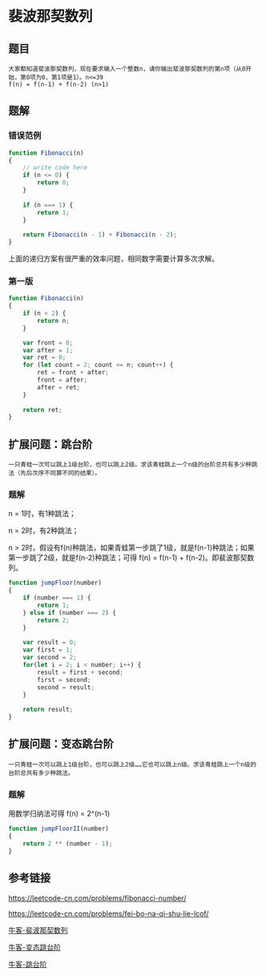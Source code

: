 # 裴波那契数列

## 题目

```
大家都知道斐波那契数列，现在要求输入一个整数n，请你输出斐波那契数列的第n项（从0开始，第0项为0，第1项是1）。n<=39
f(n) = f(n-1) + f(n-2) (n>1)
```



## 题解

### 错误范例

```js
function Fibonacci(n)
{
    // write code here
    if (n <= 0) {
        return 0;
    }
    
    if (n === 1) {
        return 1;
    }
    
    return Fibonacci(n - 1) + Fibonacci(n - 2);
}
```

上面的递归方案有很严重的效率问题，相同数字需要计算多次求解。

### 第一版

```js
function Fibonacci(n)
{
    if (n < 2) {
        return n;
    }

    var front = 0;
    var after = 1;
    var ret = 0;
    for (let count = 2; count <= n; count++) {
        ret = front + after;
        front = after;
        after = ret;
    }
    
    return ret;
}
```



## 扩展问题：跳台阶

```
一只青蛙一次可以跳上1级台阶，也可以跳上2级。求该青蛙跳上一个n级的台阶总共有多少种跳法（先后次序不同算不同的结果）。
```

### 题解

n = 1时，有1种跳法；

n = 2时，有2种跳法；

n > 2时，假设有f(n)种跳法，如果青蛙第一步跳了1级，就是f(n-1)种跳法；如果第一步跳了2级，就是f(n-2)种跳法；可得 f(n) = f(n-1) + f(n-2)。即裴波那契数列。

```js
function jumpFloor(number)
{
    if (number === 1) {
        return 1;
    } else if (number === 2) {
        return 2;
    }
    
    var result = 0;
    var first = 1;
    var second = 2;
    for(let i = 2; i < number; i++) {
        result = first + second;
        first = second;
        second = result;
    }
    
    return result;
}
```



## 扩展问题：变态跳台阶

```
一只青蛙一次可以跳上1级台阶，也可以跳上2级……它也可以跳上n级。求该青蛙跳上一个n级的台阶总共有多少种跳法。
```

### 题解

用数学归纳法可得 f(n) = 2^(n-1)

```js
function jumpFloorII(number)
{
    return 2 ** (number - 1);
}
```



## 参考链接

<https://leetcode-cn.com/problems/fibonacci-number/>

<https://leetcode-cn.com/problems/fei-bo-na-qi-shu-lie-lcof/>

[牛客-裴波那契数列](https://www.nowcoder.com/practice/c6c7742f5ba7442aada113136ddea0c3?tpId=13&tqId=11160&tPage=1&rp=1&ru=/ta/coding-interviews&qru=/ta/coding-interviews/question-ranking)

[牛客-变态跳台阶](https://www.nowcoder.com/practice/22243d016f6b47f2a6928b4313c85387?tpId=13&tqId=11162&tPage=1&rp=1&ru=/ta/coding-interviews&qru=/ta/coding-interviews/question-ranking)

[牛客-跳台阶](https://www.nowcoder.com/practice/8c82a5b80378478f9484d87d1c5f12a4?tpId=13&tqId=11161&tPage=1&rp=1&ru=/ta/coding-interviews&qru=/ta/coding-interviews/question-ranking)


